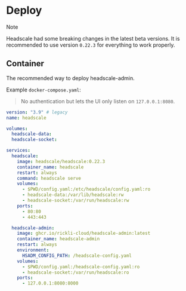 # Deploy

> [!NOTE]  
> Headscale had some breaking changes in the latest beta versions. It is recommended to use version `0.22.3` for everything to work properly.

## Container

The recommended way to deploy headscale-admin.

Example `docker-compose.yaml`:

> No authentication but lets the UI only listen on `127.0.0.1:8080`.

```yaml
version: "3.9" # legacy
name: headscale

volumes:
  headscale-data:
  headscale-socket:

services:
  headscale:
    image: headscale/headscale:0.22.3
    container_name: headscale
    restart: always
    command: headscale serve
    volumes:
      - $PWD/config.yaml:/etc/headscale/config.yaml:ro
      - headscale-data:/var/lib/headscale:rw
      - headscale-socket:/var/run/headscale:rw
    ports:
      - 80:80
      - 443:443

  headscale-admin:
    image: ghcr.io/rickli-cloud/headscale-admin:latest
    container_name: headscale-admin
    restart: always
    environment:
      HSADM_CONFIG_PATH: /headscale-config.yaml
    volumes:
      - $PWD/config.yaml:/headscale-config.yaml:ro
      - headscale-socket:/var/run/headscale:ro
    ports:
      - 127.0.0.1:8080:8000
```
